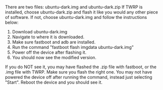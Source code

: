 There are two files:
ubuntu-dark.img
and
ubuntu-dark.zip
If TWRP is installed, choose ubuntu-dark.zip and flash it like you would any other piece of software.
If not, choose ubuntu-dark.img and follow the instructions below:
1. Download ubuntu-dark.img
2. Navigate to where it is downloaded.
3. Make sure fastboot and adb are installed.
4. Run the command "fastboot flash imgdata ubuntu-dark.img"
5. Power off the device after flashing it.
6. You should now see the modified version.

If you do NOT see it, you may have flashed the .zip file with fastboot, or the .img file with TWRP. Make sure you flash the right one. You may not have powered the device off after running the command, instead just selecting "Start". Reboot the device and you should see it.
